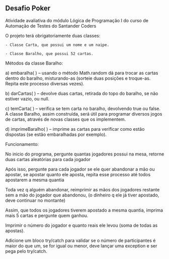 ## Desafio Poker

Atividade avaliativa do módulo Lógica de Programação I do curso de Automação de Testes do Santander Coders

O projeto terá obrigatoriamente duas classes:

    - Classe Carta, que possui um nome e um naipe.

    - Classe Baralho, que possui 52 cartas.

Métodos da classe Baralho:

a) embaralha( ) – usando o método Math.random dá para trocar as cartas dentro do baralho, misturando-as (sorteie duas posições e troque-as. Repita este processo diversas vezes).

b) darCartas( ) – devolve duas cartas, retirada do topo do baralho, se não estiver vazio, ou null.

c) temCarta( ) – verifica se tem carta no baralho, devolvendo true ou false. A classe Baralho, assim construída, será útil para programar diversos jogos de cartas, através de novas classes que os implementem.

d) imprimeBaralho( ) – imprime as cartas para verificar como estão dispostas (se estão embaralhadas por exemplo).

Funcionamento:

No inicio do programa, pergunte quantas jogadores possui na mesa, retorne duas cartas aleatórias para cada jogador

Após isso, pergunte para cada jogador se ele quer abandonar a mão ou apostar, se apostar quanto ele aposta, repita esse processo até todos apostarem a mesma quantia

Toda vez q alguém abandonar, reimprimir as mãos dos jogadores restante sem a mão do jogador que abandonou, (o dinheiro q ele já tiver apostado, deve continuar no montante)

Assim, que todos os jogadores tiverem apostado a mesma quantia, imprima mais 5 cartas e pergunte quem ganhou.

Imprimir o número do jogador e quanto reais ele levou (soma de todas as apostas).

Adicione um bloco try/catch para validar se o número de participantes é maior do que um, se for igual ou menor, deve lançar uma exception e ser pega pelo try/catch.
